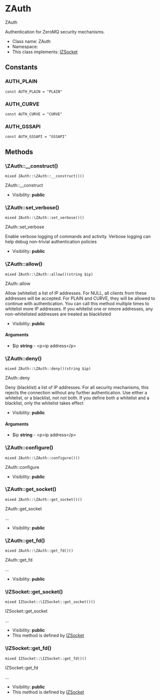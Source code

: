 ZAuth
===============

ZAuth

Authentication for ZeroMQ security mechanisms.


* Class name: ZAuth
* Namespace: 
* This class implements: [IZSocket](IZSocket.md)


Constants
----------


### AUTH_PLAIN

```
const AUTH_PLAIN = "PLAIN"
```





### AUTH_CURVE

```
const AUTH_CURVE = "CURVE"
```





### AUTH_GSSAPI

```
const AUTH_GSSAPI = "GSSAPI"
```







Methods
-------


### \ZAuth::__construct()

```
mixed ZAuth::\ZAuth::__construct()()
```

ZAuth::__construct



* Visibility: **public**



### \ZAuth::set_verbose()

```
mixed ZAuth::\ZAuth::set_verbose()()
```

ZAuth::set_verbose

Enable verbose logging of commands and activity. Verbose logging can help
debug non-trivial authentication policies

* Visibility: **public**



### \ZAuth::allow()

```
mixed ZAuth::\ZAuth::allow()(string $ip)
```

ZAuth::allow

Allow (whitelist) a list of IP addresses. For NULL, all clients from
these addresses will be accepted. For PLAIN and CURVE, they will be
allowed to continue with authentication. You can call this method
multiple times to whitelist more IP addresses. If you whitelist one
or nmore addresses, any non-whitelisted addresses are treated as
blacklisted

* Visibility: **public**

#### Arguments

* $ip **string** - &lt;p&gt;ip address&lt;/p&gt;



### \ZAuth::deny()

```
mixed ZAuth::\ZAuth::deny()(string $ip)
```

ZAuth::deny

Deny (blacklist) a list of IP addresses. For all security mechanisms,
this rejects the connection without any further authentication. Use
either a whitelist, or a blacklist, not not both. If you define both
a whitelist and a blacklist, only the whitelist takes effect

* Visibility: **public**

#### Arguments

* $ip **string** - &lt;p&gt;ip address&lt;/p&gt;



### \ZAuth::configure()

```
mixed ZAuth::\ZAuth::configure()()
```

ZAuth::configure



* Visibility: **public**



### \ZAuth::get_socket()

```
mixed ZAuth::\ZAuth::get_socket()()
```

ZAuth::get_socket

...

* Visibility: **public**



### \ZAuth::get_fd()

```
mixed ZAuth::\ZAuth::get_fd()()
```

ZAuth::get_fd

...

* Visibility: **public**



### \IZSocket::get_socket()

```
mixed IZSocket::\IZSocket::get_socket()()
```

IZSocket::get_socket

...

* Visibility: **public**
* This method is defined by [IZSocket](IZSocket.md)



### \IZSocket::get_fd()

```
mixed IZSocket::\IZSocket::get_fd()()
```

IZSocket::get_fd

...

* Visibility: **public**
* This method is defined by [IZSocket](IZSocket.md)


